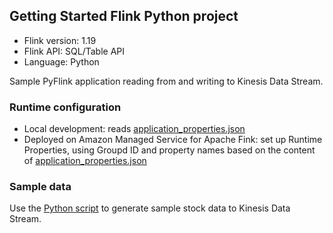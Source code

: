 ## Getting Started Flink Python project

* Flink version: 1.19
* Flink API: SQL/Table API
* Language: Python

Sample PyFlink application reading from and writing to Kinesis Data Stream.

### Runtime configuration

* Local development: reads [application_properties.json](./application_properties.json)
* Deployed on Amazon Managed Service for Apache Fink: set up Runtime Properties, using Groupd ID and property names based on the content of [application_properties.json](./application_properties.json)

### Sample data

Use the [Python script](../data-generator/) to generate sample stock data to Kinesis Data Stream.